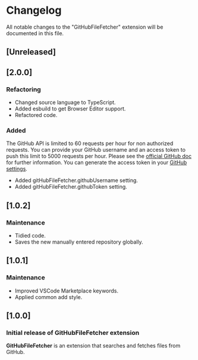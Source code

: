 # Changelog

All notable changes to the "GitHubFileFetcher" extension will be documented in this file.

## [Unreleased]

## [2.0.0]

### Refactoring

- Changed source language to TypeScript.
- Added esbuild to get Browser Editor support.
- Refactored code.

### Added

The GitHub API is limited to 60 requests per hour for non authorized requests. You can provide your GitHub username and an access token to push this limit to 5000 requests per hour. Please see the [official GitHub doc](https://docs.github.com/en/free-pro-team@latest/rest/rate-limit/rate-limit?apiVersion=2022-11-28) for further information.
You can generate the access token in your [GitHub settings](https://github.com/settings/tokens).

- Added gitHubFileFetcher.githubUsername setting.
- Added gitHubFileFetcher.githubToken setting.

## [1.0.2]

### Maintenance

- Tidied code.
- Saves the new manually entered repository globally.

## [1.0.1]

### Maintenance

- Improved VSCode Marketplace keywords.
- Applied common add style.

## [1.0.0]

### Initial release of GitHubFileFetcher extension

**GitHubFileFetcher** is an extension that searches and fetches files from GitHub.

